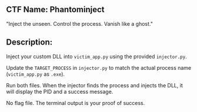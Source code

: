 ##  CTF Name: Phantominject
"Inject the unseen. Control the process. Vanish like a ghost."

## Description:

Inject your custom DLL into `victim_app.py` using the provided `injector.py`.

Update the `TARGET_PROCESS` in `injector.py` to match the actual process name (`victim_app.py` as `.exe`).

Run both files. When the injector finds the process and injects the DLL, it will display the PID and a success message.

No flag file. The terminal output is your proof of success.
